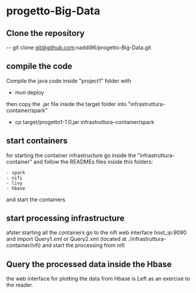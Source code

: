 # progetto-Big-Data

## Clone the repository

-- git clone git@github.com:naddi96/progetto-Big-Data.git


## compile the code

Compile the java code inside "project1" folder with 

- mvn deploy

then copy the .jar file inside the target folder into "infrastruttura-container/spark"

- cp target/progetto1-1.0.jar  infrastruttura-container/spark

## start containers

for starting the container infrastructure go inside the "infrastruttura-container" and follow the READMEs files inside this folders:

    - spark
    - nifi
    - livy
    - hbase

and start the containers

## start processing infrastructure

afster starting all the containers go to the nifi web interface host_ip:9090 and import Query1.xml or Query2.xml (located at ./infrastruttura-container/nifi)
and start the processing from nifi

## Query the processed data inside the Hbase

the web interface for plotting the data from Hbase is Left as an exercise to the reader.


